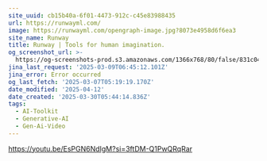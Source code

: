 ```yaml
---
site_uuid: cb15b40a-6f01-4473-912c-c45e83988435
url: https://runwayml.com/
image: https://runwayml.com/opengraph-image.jpg?8073e4958d6f6ea3
site_name: Runway
title: Runway | Tools for human imagination.
og_screenshot_url: >-
  https://og-screenshots-prod.s3.amazonaws.com/1366x768/80/false/831c0443aa5bad463db872b9f085839c825e912f4ddc72a7a40e95e06e39df8f.jpeg
jina_last_request: '2025-03-09T06:45:12.101Z'
jina_error: Error occurred
og_last_fetch: '2025-03-07T05:19:19.170Z'
date_modified: '2025-04-12'
date_created: '2025-03-30T05:44:14.836Z'
tags:
  - AI-Toolkit
  - Generative-AI
  - Gen-Ai-Video
---
```



































































https://youtu.be/EsPGN6NdIgM?si=3ftDM-Q1PwQRqRar
